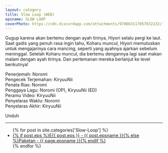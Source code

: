 ```yaml
---
layout: category
title: Slow Loop (WEB)
epsname: SLOW LOOP
coverPhoto: https://cdn.discordapp.com/attachments/970663117057032232/1003664980547211325/mpv-shot0076.jpg
---
```


Gugup karena akan bertemu dengan ayah tirinya, Hiyori selalu pergi ke laut. Saat gadis yang penuh rasa ingin tahu, Koharu muncul, Hiyori memutuskan untuk mengajarinya cara mancing, seperti yang ayahnya ajarkan sebelum meninggal. Setelah Koharu muncul, dia bertemu dengannya lagi saat makan malam dengan ayah tirinya. Dan pertemanan mereka berlanjut ke level berikutnya!

Penerjemah: Noromi<br>
Pengecek Terjemahan: KiryuuNii<br>
Penata Rias: Noromi<br>
Penggaya Lagu: Noromi (OP), KiryuuNii (ED)<br>
Peramu Video: KiryuuNii<br>
Penyelaras Waktu: Noromi<br>
Penyelaras Akhir: KiryuuNii<br>

Unduh

---
  <ul>
    {% for post in site.categories['Slow-Loop'] %}
  <li><a class="white pinkhover" href="{{ site.baseurl }}{{ post.url }}">{% if post.eps %}E{{ post.eps }} - {{ post.epsname }}{% else %}Paketan - {{ page.epsname }}{% endif %}</a></li>
  {% endfor %}
  </ul>